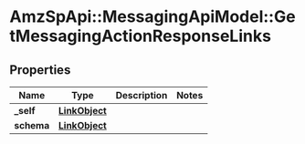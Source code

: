 # AmzSpApi::MessagingApiModel::GetMessagingActionResponseLinks

## Properties
Name | Type | Description | Notes
------------ | ------------- | ------------- | -------------
**_self** | [**LinkObject**](LinkObject.md) |  | 
**schema** | [**LinkObject**](LinkObject.md) |  | 

